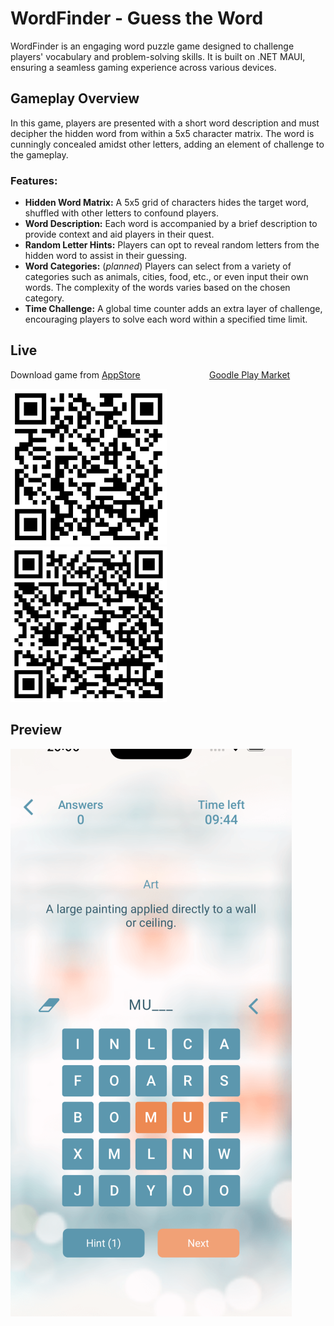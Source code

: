 # WordFinder - Guess the Word

WordFinder is an engaging word puzzle game designed to challenge players' vocabulary and problem-solving skills.
It is built on .NET MAUI, ensuring a seamless gaming experience across various devices.

## Gameplay Overview

In this game, players are presented with a short word description and must decipher the hidden word from within a 5x5 character matrix. The word is cunningly concealed amidst other letters, adding an element of challenge to the gameplay.

### Features:

- **Hidden Word Matrix:** A 5x5 grid of characters hides the target word, shuffled with other letters to confound players.
- **Word Description:** Each word is accompanied by a brief description to provide context and aid players in their quest.
- **Random Letter Hints:** Players can opt to reveal random letters from the hidden word to assist in their guessing.
- **Word Categories:** (_planned_) Players can select from a variety of categories such as animals, cities, food, etc., or even input their own words. The complexity of the words varies based on the chosen category.
- **Time Challenge:** A global time counter adds an extra layer of challenge, encouraging players to solve each word within a specified time limit.

## Live

Download game from [AppStore](https://apps.apple.com/ua/app/word-finder-guess-the-word/id6502400462) &nbsp;&nbsp;&nbsp;&nbsp;&nbsp;&nbsp;&nbsp;&nbsp;&nbsp;&nbsp;&nbsp;&nbsp;&nbsp;&nbsp; &nbsp;&nbsp;&nbsp;&nbsp;&nbsp;&nbsp;&nbsp;&nbsp;&nbsp;&nbsp;&nbsp; [Goodle Play Market](https://play.google.com/store/apps/details?id=com.seniuk.wordfinder&pcampaignid=web_share)

![iOS-QR](./Docs/Images/iOSQR.png) &nbsp;&nbsp;&nbsp;&nbsp;&nbsp;&nbsp;&nbsp;&nbsp; ![Android-QR](./Docs/Images/AndroidQR.png)

## Preview

![PreviewImage](./Docs/Images/Screenshot.png)



